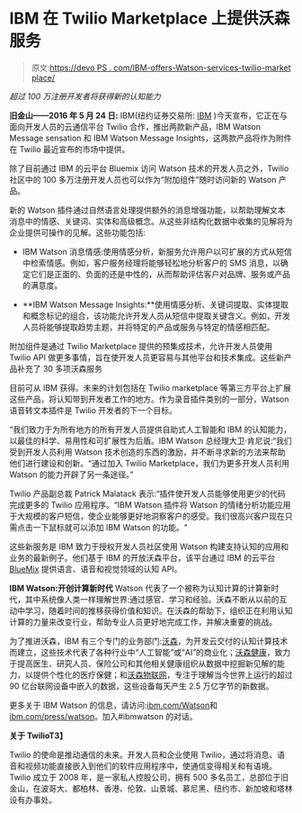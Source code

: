 # IBM 在 Twilio Marketplace 上提供沃森服务

> 原文:[https://devo PS . com/IBM-offers-Watson-services-twilio-market place/](https://devops.com/ibm-offers-watson-services-twilio-marketplace/)

*超过 100 万注册开发者将获得新的认知能力*

**旧金山——2016 年 5 月 24 日:** IBM(纽约证券交易所: [IBM](https://www.ibm.com/investor) )今天宣布，它正在与面向开发人员的云通信平台 Twilio 合作，推出两款新产品，IBM Watson Message sensation 和 IBM Watson Message Insights，这两款产品将作为附件在 Twilio 最近宣布的市场中提供。

除了目前通过 IBM 的云平台 Bluemix 访问 Watson 技术的开发人员之外，Twilio 社区中的 100 多万注册开发人员也可以作为“附加组件”随时访问新的 Watson 产品。

新的 Watson 插件通过自然语言处理提供额外的消息增强功能，以帮助理解文本消息中的情感、关键词、实体和高级概念。从这些非结构化数据中收集的见解将为企业提供可操作的见解。这些功能包括:

*   IBM Watson 消息情感:使用情感分析，新服务允许用户以可扩展的方式从短信中检索情感。例如，客户服务经理将能够轻松地分析客户的 SMS 消息，以确定它们是正面的、负面的还是中性的，从而帮助评估客户对品牌、服务或产品的满意度。

*   **IBM Watson Message Insights:**使用情感分析、关键词提取、实体提取和概念标记的组合，该功能允许开发人员从短信中提取关键含义。例如，开发人员将能够提取趋势主题，并将特定的产品或服务与特定的情感相匹配。

附加组件是通过 Twilio Marketplace 提供的预集成技术，允许开发人员使用 Twilio API 做更多事情，旨在使开发人员更容易与其他平台和技术集成。这些新产品补充了 30 多项沃森服务

目前可从 IBM 获得。未来的计划包括在 Twilio marketplace 等第三方平台上扩展这些产品，将认知带到开发者工作的地方。作为录音插件类别的一部分，Watson 语音转文本插件是 Twilio 开发者的下一个目标。

“我们致力于为所有地方的所有开发人员提供自助式人工智能和 IBM 的认知能力，以最佳的科学、易用性和可扩展性为后盾。IBM Watson 总经理大卫·肯尼说:“我们受到开发人员利用 Watson 技术创造的东西的激励，并不断寻求新的方法来帮助他们进行建设和创新。“通过加入 Twilio Marketplace，我们为更多开发人员利用 Watson 的能力开辟了另一条途径。”

Twilio 产品副总裁 Patrick Malatack 表示:“插件使开发人员能够使用更少的代码完成更多的 Twilio 应用程序。“IBM Watson 插件将 Watson 的情绪分析功能应用于大规模的客户短信，使企业能够更好地洞察客户的感受。我们很高兴客户现在只需点击一下鼠标就可以添加 IBM Watson 的功能。"

这些新服务是 IBM 致力于授权开发人员社区使用 Watson 构建支持认知的应用和业务的最新例子。他们基于 IBM 的开放沃森平台，该平台通过 IBM 的云平台 [BlueMix](https://www.ibm.com/smarterplanet/us/en/ibmwatson/developercloud/speech-to-text.html) 提供语言、语音和视觉领域的认知 API。

**IBM Watson:开创计算新时代**
Watson 代表了一个被称为认知计算的计算新时代，其中系统像人类一样理解世界:通过感官、学习和经验。沃森不断从以前的互动中学习，随着时间的推移获得价值和知识。在沃森的帮助下，组织正在利用认知计算的力量来改变行业，帮助专业人员更好地完成工作，并解决重要的挑战。

为了推进沃森，IBM 有三个专门的业务部门:[沃森](https://www-03.ibm.com/press/us/en/pressrelease/42867.wss)，为开发云交付的认知计算技术而建立，这些技术代表了各种行业中“人工智能”或“AI”的商业化；[沃森健康](https://www-03.ibm.com/press/us/en/pressrelease/46580.wss)，致力于提高医生、研究人员、保险公司和其他相关健康组织从数据中挖掘新见解的能力，以提供个性化的医疗保健；和[沃森物联网](https://www-03.ibm.com/press/us/en/pressrelease/48443.wss)，专注于理解当今世界上运行的超过 90 亿台联网设备中嵌入的数据，这些设备每天产生 2.5 万亿字节的新数据。

更多关于 IBM Watson 的信息，请访问:[ibm.com/Watson](https://www.ibm.com/Watson)和[ibm.com/press/watson](https://www.ibm.com/press/watson)。加入#ibmwatson 的对话。

**关于 TwilioT3】**

Twilio 的使命是推动通信的未来。开发人员和企业使用 Twilio，通过将消息、语音和视频功能直接嵌入到他们的软件应用程序中，使通信变得相关和有语境。Twilio 成立于 2008 年，是一家私人控股公司，拥有 500 多名员工，总部位于旧金山，在波哥大、都柏林、香港、伦敦、山景城、慕尼黑、纽约市、新加坡和塔林设有办事处。